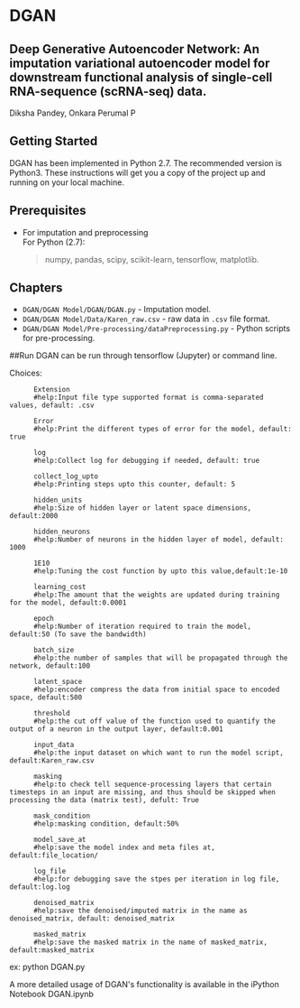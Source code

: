 # DGAN

## Deep Generative Autoencoder Network: An imputation variational autoencoder model for downstream functional analysis of single-cell RNA-sequence (scRNA-seq) data.
Diksha Pandey, Onkara Perumal P

## Getting Started
DGAN has been implemented in Python 2.7. The recommended version is Python3.
These instructions will get you a copy of the project up and running on your local machine.

## Prerequisites
* For imputation and preprocessing  
   For Python (2.7):
    > numpy, pandas, scipy, scikit-learn, tensorflow, matplotlib.

## Chapters
* `DGAN/DGAN Model/DGAN/DGAN.py` - Imputation model.
* `DGAN/DGAN Model/Data/Karen_raw.csv` - raw data in `.csv` file format.
* `DGAN/DGAN Model/Pre-processing/dataPreprocessing.py` - Python scripts for pre-processing.

##Run
DGAN can be run through tensorflow (Jupyter) or command line.

Choices:

          Extension
          #help:Input file type supported format is comma-separated values, default: .csv

          Error
          #help:Print the different types of error for the model, default: true

          log
          #help:Collect log for debugging if needed, default: true

          collect_log_upto
          #help:Printing steps upto this counter, default: 5

          hidden_units 
          #help:Size of hidden layer or latent space dimensions, default:2000

          hidden_neurons
          #help:Number of neurons in the hidden layer of model, default: 1000

          1E10
          #help:Tuning the cost function by upto this value,default:1e-10

          learning_cost
          #help:The amount that the weights are updated during training for the model, default:0.0001

          epoch
          #help:Number of iteration required to train the model, default:50 (To save the bandwidth)

          batch_size
          #help:the number of samples that will be propagated through the network, default:100

          latent_space
          #help:encoder compress the data from initial space to encoded space, default:500

          threshold       
          #help:the cut off value of the function used to quantify the output of a neuron in the output layer, default:0.001 

          input_data   
          #help:the input dataset on which want to run the model script, default:Karen_raw.csv    

          masking
          #help:to check tell sequence-processing layers that certain timesteps in an input are missing, and thus should be skipped when processing the data (matrix test), defult: True

          mask_condition      
          #help:masking condition, default:50%

          model_save_at   
          #help:save the model index and meta files at, default:file_location/

          log_file
          #help:for debugging save the stpes per iteration in log file, default:log.log

          denoised_matrix
          #help:save the denoised/imputed matrix in the name as denoised_matrix, default: denoised_matrix

          masked_matrix
          #help:save the masked matrix in the name of masked_matrix, default:masked_matrix

ex: python DGAN.py <data> <choices>

A more detailed usage of DGAN's functionality is available in the iPython Notebook DGAN.ipynb
